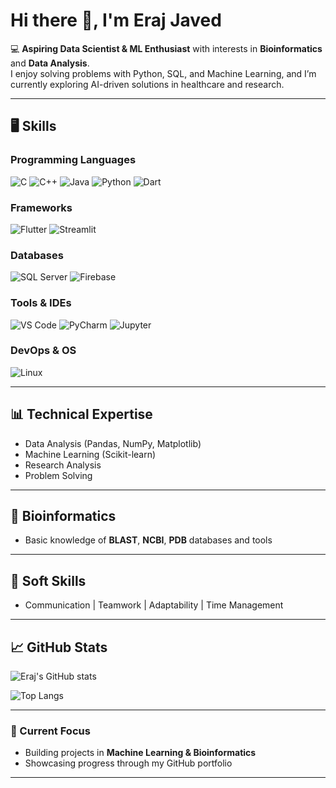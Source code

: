 # Hi there 👋, I'm Eraj Javed  

💻 **Aspiring Data Scientist & ML Enthusiast** with interests in **Bioinformatics** and **Data Analysis**.  
I enjoy solving problems with Python, SQL, and Machine Learning, and I’m currently exploring AI-driven solutions in healthcare and research.  

---

## 🖥️ Skills  

### Programming Languages  
![C](https://img.shields.io/badge/C-00599C?style=for-the-badge&logo=c&logoColor=white)
![C++](https://img.shields.io/badge/C++-00599C?style=for-the-badge&logo=cplusplus&logoColor=white)
![Java](https://img.shields.io/badge/Java-007396?style=for-the-badge&logo=java&logoColor=white)
![Python](https://img.shields.io/badge/Python-3776AB?style=for-the-badge&logo=python&logoColor=white)
![Dart](https://img.shields.io/badge/Dart-0175C2?style=for-the-badge&logo=dart&logoColor=white)

### Frameworks  
![Flutter](https://img.shields.io/badge/Flutter-02569B?style=for-the-badge&logo=flutter&logoColor=white)
![Streamlit](https://img.shields.io/badge/Streamlit-FF4B4B?style=for-the-badge&logo=streamlit&logoColor=white)

### Databases  
![SQL Server](https://img.shields.io/badge/SQL%20Server-CC2927?style=for-the-badge&logo=microsoftsqlserver&logoColor=white)
![Firebase](https://img.shields.io/badge/Firebase-FFCA28?style=for-the-badge&logo=firebase&logoColor=black)

### Tools & IDEs  
![VS Code](https://img.shields.io/badge/VS%20Code-007ACC?style=for-the-badge&logo=visualstudiocode&logoColor=white)
![PyCharm](https://img.shields.io/badge/PyCharm-000000?style=for-the-badge&logo=pycharm&logoColor=green)
![Jupyter](https://img.shields.io/badge/Jupyter-F37626?style=for-the-badge&logo=jupyter&logoColor=white)

### DevOps & OS  
![Linux](https://img.shields.io/badge/Linux-FCC624?style=for-the-badge&logo=linux&logoColor=black)

---

## 📊 Technical Expertise  
- Data Analysis (Pandas, NumPy, Matplotlib)  
- Machine Learning (Scikit-learn)  
- Research Analysis  
- Problem Solving  

---

## 🧬 Bioinformatics  
- Basic knowledge of **BLAST**, **NCBI**, **PDB** databases and tools  

---

## 🤝 Soft Skills  
- Communication | Teamwork | Adaptability | Time Management  

---

## 📈 GitHub Stats  

![Eraj's GitHub stats](https://github-readme-stats.vercel.app/api?username=ErajJaved&show_icons=true&theme=radical)  

![Top Langs](https://github-readme-stats.vercel.app/api/top-langs/?username=ErajJaved&layout=compact&theme=radical)  

---

### 🌱 Current Focus  
- Building projects in **Machine Learning & Bioinformatics**  
- Showcasing progress through my GitHub portfolio  

---
